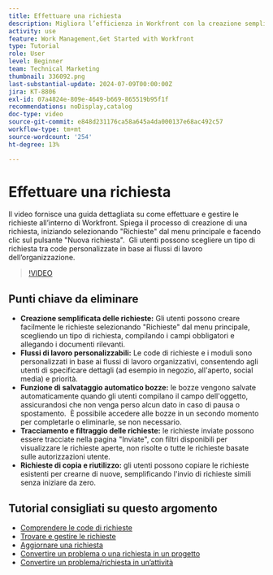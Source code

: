 ```yaml
---
title: Effettuare una richiesta
description: Migliora l’efficienza in Workfront con la creazione semplificata delle richieste, flussi di lavoro personalizzabili, bozze di salvataggio automatico, strumenti di tracciamento e filtro e la possibilità di copiare e riutilizzare le richieste.
activity: use
feature: Work Management,Get Started with Workfront
type: Tutorial
role: User
level: Beginner
team: Technical Marketing
thumbnail: 336092.png
last-substantial-update: 2024-07-09T00:00:00Z
jira: KT-8806
exl-id: 07a4824e-809e-4649-b669-865519b95f1f
recommendations: noDisplay,catalog
doc-type: video
source-git-commit: e848d231176ca58a645a4da000137e68ac492c57
workflow-type: tm+mt
source-wordcount: '254'
ht-degree: 13%

---
```


# Effettuare una richiesta

Il video fornisce una guida dettagliata su come effettuare e gestire le richieste all’interno di Workfront. Spiega il processo di creazione di una richiesta, iniziando selezionando &quot;Richieste&quot; dal menu principale e facendo clic sul pulsante &quot;Nuova richiesta&quot;. &#x200B; Gli utenti possono scegliere un tipo di richiesta tra code personalizzate in base ai flussi di lavoro dell’organizzazione.

>[!VIDEO](https://video.tv.adobe.com/v/336092/?quality=12&learn=on&enablevpops)

## Punti chiave da eliminare

* **Creazione semplificata delle richieste:** Gli utenti possono creare facilmente le richieste selezionando &quot;Richieste&quot; dal menu principale, scegliendo un tipo di richiesta, compilando i campi obbligatori e allegando i documenti rilevanti. &#x200B;
* **Flussi di lavoro personalizzabili:** Le code di richieste e i moduli sono personalizzati in base ai flussi di lavoro organizzativi, consentendo agli utenti di specificare dettagli (ad esempio in negozio, all&#39;aperto, social media) e priorità.
* **Funzione di salvataggio automatico bozze:** le bozze vengono salvate automaticamente quando gli utenti compilano il campo dell&#39;oggetto, assicurandosi che non venga perso alcun dato in caso di pausa o spostamento. &#x200B; È possibile accedere alle bozze in un secondo momento per completarle o eliminarle, se non necessario. &#x200B;
* **Tracciamento e filtraggio delle richieste:** le richieste inviate possono essere tracciate nella pagina &quot;Inviate&quot;, con filtri disponibili per visualizzare le richieste aperte, non risolte o tutte le richieste basate sulle autorizzazioni utente. &#x200B;
* **Richieste di copia e riutilizzo:** gli utenti possono copiare le richieste esistenti per crearne di nuove, semplificando l&#39;invio di richieste simili senza iniziare da zero.

## Tutorial consigliati su questo argomento

* [Comprendere le code di richieste](/help/manage-work/request-queues/understand-request-queues.md)
* [Trovare e gestire le richieste](/help/manage-work/issues-requests/find-requests.md)
* [Aggiornare una richiesta](/help/manage-work/issues-requests/update-a-request.md)
* [Convertire un problema o una richiesta in un progetto](/help/manage-work/issues-requests/create-a-project-from-a-request.md)
* [Convertire un problema/richiesta in un’attività](/help/manage-work/issues-requests/convert-issues-to-other-work-items.md)
